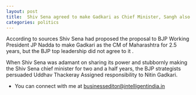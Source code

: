 ```yaml
---
layout: post
title:  Shiv Sena agreed to make Gadkari as Chief Minister, Sangh also agreed but
categories: politics
---
```

According to sources Shiv Sena had proposed the proposal to BJP Working President JP Nadda to make Gadkari as the CM of Maharashtra for 2.5 years, but the BJP top leadership did not agree to it .

When Shiv Sena was adamant on sharing its power and stubbornly making the Shiv Sena chief minister for two and a half years, the BJP strategists persuaded Uddhav Thackeray Assigned responsibility to Nitin Gadkari.


- You can connect with me at [businesseditor@intelligentindia.in](mailto:businesseditor@intelligentindia.in)
 


